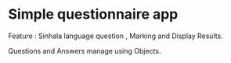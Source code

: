 # Simple questionnaire app
Feature : Sinhala language question , Marking and Display Results.

Questions and Answers manage using Objects.  


